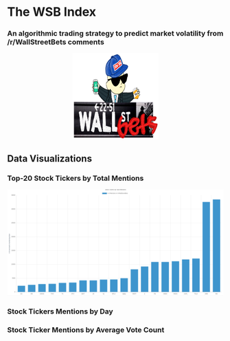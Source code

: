 # The WSB Index
### An algorithmic trading strategy to predict market volatility from /r/WallStreetBets comments

<p align="center">
<img src ="static/wsbLogo.png" height="200" width="200">
</p>

## Data Visualizations

### Top-20 Stock Tickers by Total Mentions

<p align="center">
<img src ="static/newTotalMentions.png">
</p>

### Stock Tickers Mentions by Day

### Stock Ticker Mentions by Average Vote Count
